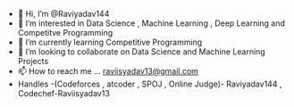 - 👋 Hi, I’m @Raviyadav144
- 👀 I’m interested in Data Science , Machine Learning , Deep Learning and Competitve Programming
- 🌱 I’m currently learning Competitive Programming
- 💞️ I’m looking to collaborate on Data Science and Machine Learning Projects
- 📫 How to reach me ... raviisyadav13@gmail.com
- Handles -(Codeforces , atcoder , SPOJ , Online Judge)- Raviyadav144 , Codechef-Raviisyadav13
<!---
Raviyadav144/Raviyadav144 is a ✨ special ✨ repository because its `README.md` (this file) appears on your GitHub profile.
You can click the Preview link to take a look at your changes.
--->
